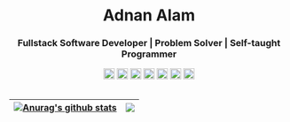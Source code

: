 <h1 align="center">Adnan Alam</h1>
<h3 align="center">Fullstack Software Developer | Problem Solver | Self-taught Programmer  </h3>


<div align="center">
  <code><img height="20" alt="Python" src="https://raw.githubusercontent.com/yurijserrano/Github-Profile-Readme-Logos/master/programming%20languages/python.svg"></code>
  <code><img height="20" alt="JavaScript" src="https://raw.githubusercontent.com/yurijserrano/Github-Profile-Readme-Logos/master/programming%20languages/javascript.svg"></code>
  <code><img height="20" alt="Django" src="https://raw.githubusercontent.com/yurijserrano/Github-Profile-Readme-Logos/master/frameworks/django.svg"></code>
  <code><img height="20" alt="VueJS" src="https://raw.githubusercontent.com/yurijserrano/Github-Profile-Readme-Logos/master/frameworks/vuejs.svg"></code>
  <code><img height="20" alt="PostgreSQL" src="https://raw.githubusercontent.com/yurijserrano/Github-Profile-Readme-Logos/master/databases/postgresql.svg"></code>
  <code><img height="20" alt="MySQL" src="https://raw.githubusercontent.com/yurijserrano/Github-Profile-Readme-Logos/master/databases/mysql.svg"></code>
  <code><img height="20" alt="Redis" src="https://raw.githubusercontent.com/yurijserrano/Github-Profile-Readme-Logos/master/databases/redis.svg"></code>
</div>

<br/>

| <a href="https://github.com/adnan-alam/github-readme-stats"><img align="center" src="https://github-readme-stats.vercel.app/api?username=adnan-alam&show_icons=true&include_all_commits=true&theme=buefy&hide_border=true" alt="Anurag's github stats" /></a> | <a href="https://github.com/adnan-alam/github-readme-stats"><img align="center" src="https://github-readme-stats.vercel.app/api/top-langs/?username=adnan-alam&layout=compact&theme=buefy&hide_border=true" /></a> |
| ------------- | ------------- |
